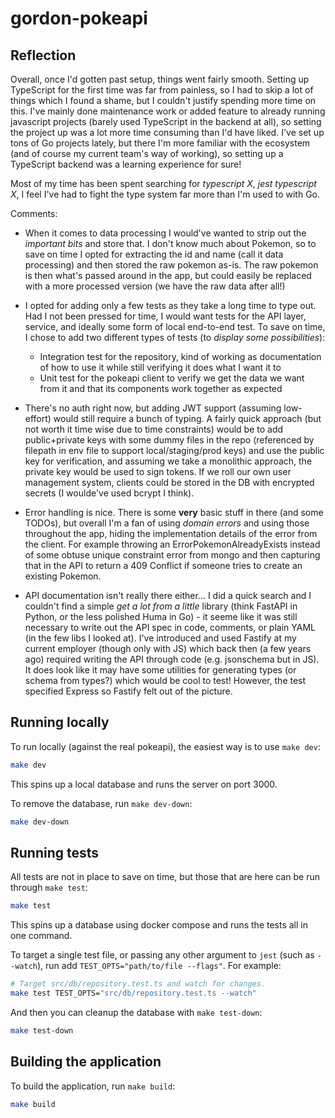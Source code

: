 # gordon-pokeapi

## Reflection

Overall, once I'd gotten past setup, things went fairly smooth. Setting up TypeScript for the first time was far from painless, so I had to skip a lot of things which I found a shame, but I couldn't justify spending more time on this. I've mainly done maintenance work or added feature to already running javascript projects (barely used TypeScript in the backend at all), so setting the project up was a lot more time consuming than I'd have liked. I've set up tons of Go projects lately, but there I'm more familiar with the ecosystem (and of course my current team's way of working), so setting up a TypeScript backend was a learning experience for sure!

Most of my time has been spent searching for _typescript X_, _jest typescript X_, I feel I've had to fight the type system far more than I'm used to with Go.

Comments:

- When it comes to data processing I would've wanted to strip out the _important bits_ and store that. I don't know much about Pokemon, so to save on time I opted for extracting the id and name (call it data processing) and then stored the raw pokemon as-is. The raw pokemon is then what's passed around in the app, but could easily be replaced with a more processed version (we have the raw data after all!)
- I opted for adding only a few tests as they take a long time to type out. Had I not been pressed for time, I would want tests for the API layer, service, and ideally some form of local end-to-end test. To save on time, I chose to add two different types of tests (to _display some possibilities_):

  - Integration test for the repository, kind of working as documentation of how to use it while still verifying it does what I want it to
  - Unit test for the pokeapi client to verify we get the data we want from it and that its components work together as expected

- There's no auth right now, but adding JWT support (assuming low-effort) would still require a bunch of typing. A fairly quick approach (but not worth it time wise due to time constraints) would be to add public+private keys with some dummy files in the repo (referenced by filepath in env file to support local/staging/prod keys) and use the public key for verification, and assuming we take a monolithic approach, the private key would be used to sign tokens. If we roll our own user management system, clients could be stored in the DB with encrypted secrets (I woulde've used bcrypt I think).
- Error handling is nice. There is some **very** basic stuff in there (and some TODOs), but overall I'm a fan of using _domain errors_ and using those throughout the app, hiding the implementation details of the error from the client. For example throwing an ErrorPokemonAlreadyExists instead of some obtuse unique constraint error from mongo and then capturing that in the API to return a 409 Conflict if someone tries to create an existing Pokemon.
- API documentation isn't really there either... I did a quick search and I couldn't find a simple _get a lot from a little_ library (think FastAPI in Python, or the less polished Huma in Go) - it seeme like it was still necessary to write out the API spec in code, comments, or plain YAML (in the few libs I looked at). I've introduced and used Fastify at my current employer (though only with JS) which back then (a few years ago) required writing the API through code (e.g. jsonschema but in JS). It does look like it may have some utilities for generating types (or schema from types?) which would be cool to test! However, the test specified Express so Fastify felt out of the picture.

## Running locally

To run locally (against the real pokeapi), the easiest way is to use `make dev`:

```bash
make dev
```

This spins up a local database and runs the server on port 3000.

To remove the database, run `make dev-down`:

```bash
make dev-down
```

## Running tests

All tests are not in place to save on time, but those that are here can be run through `make test`:

```bash
make test
```

This spins up a database using docker compose and runs the tests all in one command.

To target a single test file, or passing any other argument to `jest` (such as `--watch`),
run add `TEST_OPTS="path/to/file --flags"`. For example:

```bash
# Target src/db/repository.test.ts and watch for changes.
make test TEST_OPTS="src/db/repository.test.ts --watch"
```

And then you can cleanup the database with `make test-down`:

```bash
make test-down
```

## Building the application

To build the application, run `make build`:

```bash
make build
```
